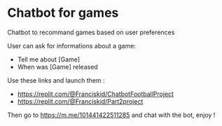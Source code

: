 # Chatbot for games
Chatbot to recommand games based on user preferences

User can ask for informations about a game:
- Tell me about [Game]
- When was [Game] released

Use these links and launch them : 
- https://replit.com/@Franciskid/ChatbotFootballProject
- https://replit.com/@Franciskid/Part2project

Then go to https://m.me/101441422511285 and chat with the bot, enjoy !
